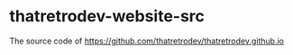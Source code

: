# thatretrodev-website-src
The source code of https://github.com/thatretrodev/thatretrodev.github.io
